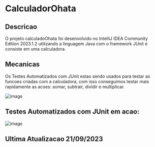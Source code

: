 # CalculadorOhata
## Descricao
O projeto calculadoOhata foi desenvolvido no IntelliJ IDEA Community Edition 2023.1.2 utilizando a linguagem Java com o framework JUnit e consiste em uma calculadora.
## Mecanicas
Os Testes Automatizados com JUnit estao sendo usados para testar as funcoes criadas com a calculadora, com isso conseguimos testar mais rapidamente as acoes: somar, subtrair, dividir e multiplicar.

![image](https://github.com/matheuspoveda/CalculadorOhata/assets/116612940/ae41ad54-5bf2-442c-ab5f-215a730b619e)

## Testes Automatizados com JUnit em acao:

![image](https://github.com/matheuspoveda/CalculadorOhata/assets/116612940/3855123b-9c74-4b38-a546-639979db16ff)

## Ultima Atualizacao 21/09/2023
